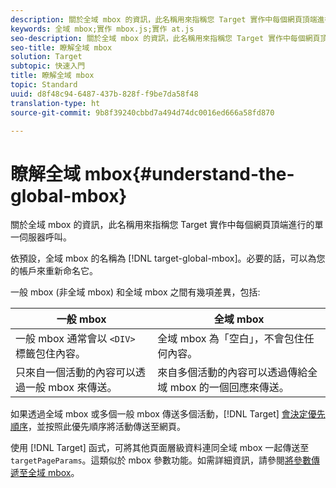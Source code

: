 ```yaml
---
description: 關於全域 mbox 的資訊，此名稱用來指稱您 Target 實作中每個網頁頂端進行的單一伺服器呼叫。
keywords: 全域 mbox;實作 mbox.js;實作 at.js
seo-description: 關於全域 mbox 的資訊，此名稱用來指稱您 Target 實作中每個網頁頂端進行的單一伺服器呼叫。
seo-title: 瞭解全域 mbox
solution: Target
subtopic: 快速入門
title: 瞭解全域 mbox
topic: Standard
uuid: d8f48c94-6487-437b-828f-f9be7da58f48
translation-type: ht
source-git-commit: 9b8f39240cbbd7a494d74dc0016ed666a58fd870

---
```



# 瞭解全域 mbox{#understand-the-global-mbox}

關於全域 mbox 的資訊，此名稱用來指稱您 Target 實作中每個網頁頂端進行的單一伺服器呼叫。

依預設，全域 mbox 的名稱為 [!DNL target-global-mbox]。必要的話，可以為您的帳戶來重新命名它。

一般 mbox (非全域 mbox) 和全域 mbox 之間有幾項差異，包括:

| 一般 mbox | 全域 mbox |
|--- |--- |
| 一般 mbox 通常會以 `<DIV>` 標籤包住內容。 | 全域 mbox 為「空白」，不會包住任何內容。 |
| 只來自一個活動的內容可以透過一般 mbox 來傳送。 | 來自多個活動的內容可以透過傳給全域 mbox 的一個回應來傳送。 |

如果透過全域 mbox 或多個一般 mbox 傳送多個活動，[!DNL Target] [會決定優先順序](../../../../c-activities/priority.md#concept_1780C11FEA57440499F0047DD6900E0F)，並按照此優先順序將活動傳送至網頁。

使用 [!DNL Target] 函式，可將其他頁面層級資料連同全域 mbox 一起傳送至 `targetPageParams`。這類似於 mbox 參數功能。如需詳細資訊，請參閱[將參數傳遞至全域 mbox](../../../../c-implementing-target/c-implementing-target-for-client-side-web/t-mbox-download/c-understanding-global-mbox/pass-parameters-to-global-mbox.md#concept_33362A04146C4E3C8E7089B65F38B5E5)。
